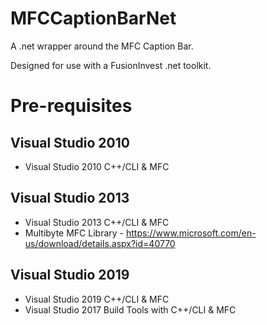 # MFCCaptionBarNet

A .net wrapper around the MFC Caption Bar. 

Designed for use with a FusionInvest .net toolkit.

# Pre-requisites

## Visual Studio 2010

- Visual Studio 2010 C++/CLI & MFC

## Visual Studio 2013

- Visual Studio 2013 C++/CLI & MFC
- Multibyte MFC Library - https://www.microsoft.com/en-us/download/details.aspx?id=40770

## Visual Studio 2019

- Visual Studio 2019 C++/CLI & MFC
- Visual Studio 2017 Build Tools with C++/CLI & MFC
